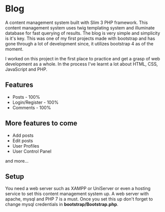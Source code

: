# Blog
<p>A content management system built with Slim 3 PHP framework. This content management system uses twig templating system and illuminate database for fast querying of results. The blog is very simple and simplicity is it's key. This was one of my first projects made with bootstrap and has gone through a lot of development since, it utilizes bootstrap 4 as of the moment.</p>

<p>I worked on this project in the first place to practice and get a grasp of web development as a whole. In the process I've learnt a lot about HTML, CSS, JavaScript and PHP.</p>

<h2>Features</h2>
<ul>
  <li>Posts - 100%</li>
  <li>Login/Register - 100%</li>
  <li>Comments - 100%</li>
</ul>

<h2>More features to come</h2>
<ul>
  <li>Add posts</li>
  <li>Edit posts</li>
  <li>User Profiles</li>
  <li>User Control Panel</li>
</ul>
<p>and more...</p>

<h2>Setup</h2>
<p>You need a web server such as XAMPP or UniServer or even a hosting service to set this content management system up. A web server with apache, mysql and PHP 7 is a must. Once you set this up don't forget to change mysql credentials in <b>bootstrap/Bootstrap.php</b>.</p>
